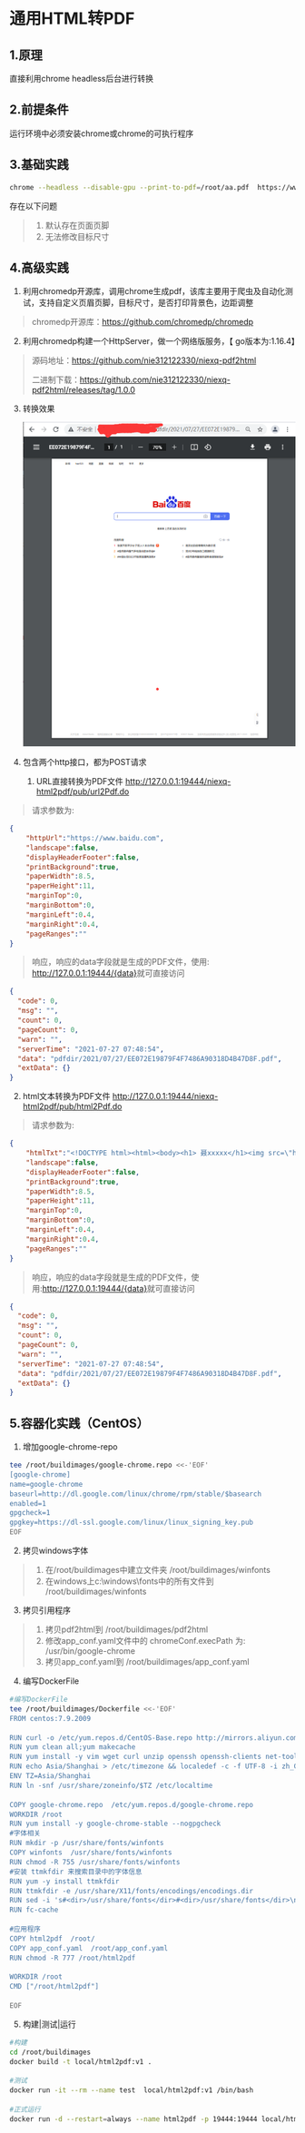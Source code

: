 # 通用HTML转PDF

## 1.原理

直接利用chrome headless后台进行转换

## 2.前提条件

运行环境中必须安装chrome或chrome的可执行程序

## 3.基础实践

```bash
chrome --headless --disable-gpu --print-to-pdf=/root/aa.pdf  https://www.baidu.com
```

存在以下问题

> 1. 默认存在页面页脚
> 2. 无法修改目标尺寸

## 4.高级实践

1. 利用chromedp开源库，调用chrome生成pdf，该库主要用于爬虫及自动化测试，支持自定义页眉页脚，目标尺寸，是否打印背景色，边距调整

> chromedp开源库：<https://github.com/chromedp/chromedp>

2. 利用chromedp构建一个HttpServer，做一个网络版服务，【 go版本为:1.16.4】

> 源码地址：<https://github.com/nie312122330/niexq-pdf2html>
>
> 二进制下载：<https://github.com/nie312122330/niexq-pdf2html/releases/tag/1.0.0>

3. 转换效果

   ![效果图](./imgs/baidu.png)

4. 包含两个http接口，都为POST请求

   1. URL直接转换为PDF文件  <http://127.0.0.1:19444/niexq-html2pdf/pub/url2Pdf.do>

> 请求参数为:

```json
{
    "httpUrl":"https://www.baidu.com",
    "landscape":false,
    "displayHeaderFooter":false,
    "printBackground":true,
    "paperWidth":8.5,
    "paperHeight":11,
    "marginTop":0,
    "marginBottom":0,
    "marginLeft":0.4,
    "marginRight":0.4,
    "pageRanges":""
}
```

> 响应，响应的data字段就是生成的PDF文件，使用: <http://127.0.0.1:19444/{data}>就可直接访问

```json
{
  "code": 0,
  "msg": "",
  "count": 0,
  "pageCount": 0,
  "warn": "",
  "serverTime": "2021-07-27 07:48:54",
  "data": "pdfdir/2021/07/27/EE072E19879F4F7486A90318D4B47D8F.pdf",
  "extData": {}
}
```

2. html文本转换为PDF文件 
   <http://127.0.0.1:19444/niexq-html2pdf/pub/html2Pdf.do>

> 请求参数为:

```json
{
    "htmlTxt":"<!DOCTYPE html><html><body><h1> 聂xxxxx</h1><img src=\"https://sanzi-oss.widthsoft.com/fixdir/fix_icon/c_system/40.png\" /></body></html>",
    "landscape":false,
    "displayHeaderFooter":false,
    "printBackground":true,
    "paperWidth":8.5,
    "paperHeight":11,
    "marginTop":0,
    "marginBottom":0,
    "marginLeft":0.4,
    "marginRight":0.4,
    "pageRanges":""
}
```

> 响应，响应的data字段就是生成的PDF文件，使用:<http://127.0.0.1:19444/{data}>就可直接访问

```json
{
  "code": 0,
  "msg": "",
  "count": 0,
  "pageCount": 0,
  "warn": "",
  "serverTime": "2021-07-27 07:48:54",
  "data": "pdfdir/2021/07/27/EE072E19879F4F7486A90318D4B47D8F.pdf",
  "extData": {}
}
```

## 5.容器化实践（CentOS）

1. 增加google-chrome-repo

```bash
tee /root/buildimages/google-chrome.repo <<-'EOF'
[google-chrome]
name=google-chrome
baseurl=http://dl.google.com/linux/chrome/rpm/stable/$basearch
enabled=1
gpgcheck=1
gpgkey=https://dl-ssl.google.com/linux/linux_signing_key.pub
EOF
```

2. 拷贝windows字体

> 1. 在/root/buildimages中建立文件夹 /root/buildimages/winfonts
> 2. 在windows上c:\windows\fonts中的所有文件到 /root/buildimages/winfonts

3. 拷贝引用程序

> 1. 拷贝pdf2html到 /root/buildimages/pdf2html
> 2. 修改app_conf.yaml文件中的 chromeConf.execPath 为: /usr/bin/google-chrome
> 3. 拷贝app_conf.yaml到 /root/buildimages/app_conf.yaml

4. 编写DockerFile

```bash
#编写DockerFile 
tee /root/buildimages/Dockerfile <<-'EOF'
FROM centos:7.9.2009

RUN curl -o /etc/yum.repos.d/CentOS-Base.repo http://mirrors.aliyun.com/repo/Centos-7.repo
RUN yum clean all;yum makecache
RUN yum install -y vim wget curl unzip openssh openssh-clients net-tools kde-l10n-Chinese glibc-common fontconfig
RUN echo Asia/Shanghai > /etc/timezone && localedef -c -f UTF-8 -i zh_CN zh_CN.utf8
ENV TZ=Asia/Shanghai
RUN ln -snf /usr/share/zoneinfo/$TZ /etc/localtime 

COPY google-chrome.repo  /etc/yum.repos.d/google-chrome.repo
WORKDIR /root
RUN yum install -y google-chrome-stable --nogpgcheck
#字体相关
RUN mkdir -p /usr/share/fonts/winfonts
COPY winfonts  /usr/share/fonts/winfonts
RUN chmod -R 755 /usr/share/fonts/winfonts
#安装 ttmkfdir 来搜索目录中的字体信息
RUN yum -y install ttmkfdir
RUN ttmkfdir -e /usr/share/X11/fonts/encodings/encodings.dir
RUN sed -i 's#<dir>/usr/share/fonts</dir>#<dir>/usr/share/fonts</dir>\n\t<dir>/usr/share/fonts/winfonts</dir>#g' /etc/fonts/fonts.conf
RUN fc-cache

#应用程序
COPY html2pdf  /root/
COPY app_conf.yaml  /root/app_conf.yaml
RUN chmod -R 777 /root/html2pdf

WORKDIR /root
CMD ["/root/html2pdf"]

EOF
```

5. 构建|测试|运行

```bash
#构建
cd /root/buildimages
docker build -t local/html2pdf:v1 .

#测试 
docker run -it --rm --name test  local/html2pdf:v1 /bin/bash 

#正式运行
docker run -d --restart=always --name html2pdf -p 19444:19444 local/html2pdf:v1
```
